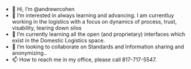 - 👋 Hi, I’m @andrewrcohen
- 👀 I’m interested in always learning and advancing.  I am currentluy working in the logistics with a focus on dynamics of process, trust, visability, tearing down silos 
- 🌱 I’m currently learning all the open (and proprietary) interfaces which exist in the Domestic Logistics space.
- 💞️ I’m looking to collaborate on Standards and Information sharing and anonymizing..
- 📫 How to reach me in my office, please call 817-717-5547.

<!---
andrewrcohen/andrewrcohen is a ✨ special ✨ repository because its `README.md` (this file) appears on your GitHub profile.
You can click the Preview link to take a look at your changes.
--->
